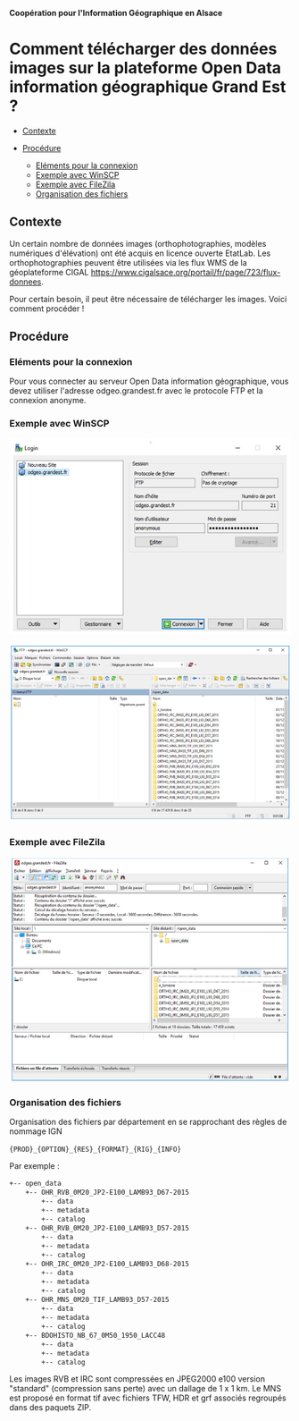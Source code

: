 **Coopération pour l'Information Géographique en Alsace**

# Comment télécharger des données images sur la plateforme Open Data information géographique Grand Est ?

<!-- TOC depthFrom:2 depthTo:3 withLinks:1 updateOnSave:0 orderedList:0 -->

- [Contexte](#contexte-)

- [Procédure](#procédure-)
	- [Eléments pour la connexion](#elements_pour_la_connexion-)
	- [Exemple avec WinSCP](#exemple_winscp-)
	- [Exemple avec FileZila](#exemple_filezila-)
	- [Organisation des fichiers](#orga_fichiers-)

<!-- /TOC -->


## Contexte <a id="contexte-"></a>

Un certain nombre de données images (orthophotographies, modèles numériques d'élévation) ont été acquis en licence ouverte EtatLab.
Les orthophotographies peuvent être utilisées via les flux WMS de la géoplateforme CIGAL <https://www.cigalsace.org/portail/fr/page/723/flux-donnees>.

Pour certain besoin, il peut être nécessaire de télécharger les images. Voici comment procéder !


## Procédure <a id="procédure-"></a>

### Eléments pour la connexion  <a id="elements_pour_la_connexion-"></a>

Pour vous connecter au serveur Open Data information géographique, vous devez utiliser l'adresse odgeo.grandest.fr avec le protocole FTP et la connexion anonyme.




### Exemple avec WinSCP  <a id="exemple_winscp-"></a>

![winscp_login](img/winscp_login.jpg)

![winscp](img/winscp.jpg)


### Exemple avec FileZila  <a id="exemple_filezila-"></a>

![filezila](img/filezila.jpg)


### Organisation des fichiers  <a id="orga_fichiers-"></a>

Organisation des fichiers par département en se rapprochant des règles de nommage IGN

`{PROD}_{OPTION}_{RES}_{FORMAT}_{RIG}_{INFO}`

Par exemple :

```
+-- open_data
    +-- OHR_RVB_0M20_JP2-E100_LAMB93_D67-2015
        +-- data
        +-- metadata
        +-- catalog
    +-- OHR_RVB_0M20_JP2-E100_LAMB93_D57-2015
        +-- data
        +-- metadata
        +-- catalog
    +-- OHR_IRC_0M20_JP2-E100_LAMB93_D68-2015
        +-- data
        +-- metadata
        +-- catalog
    +-- OHR_MNS_0M20_TIF_LAMB93_D57-2015 
        +-- data
        +-- metadata
        +-- catalog
    +-- BDOHISTO_NB_67_0M50_1950_LACC48
        +-- data
        +-- metadata
        +-- catalog
```

Les images RVB et IRC sont compressées en JPEG2000 e100 version "standard" (compression sans perte) avec un dallage de 1 x 1 km.
Le MNS est proposé en format tif avec fichiers TFW, HDR et grf associés regroupés dans des paquets ZIP.


